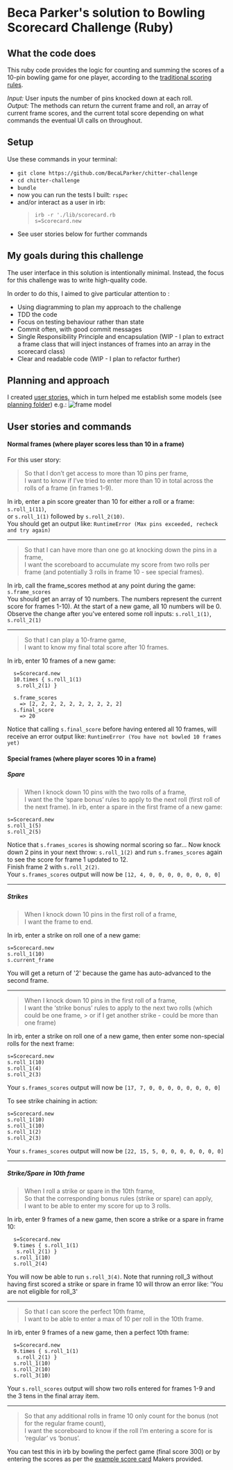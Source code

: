 Beca Parker's solution to Bowling Scorecard Challenge (Ruby)  
============================================================

## What the code does

This ruby code provides the logic for counting and summing the scores of a 10-pin bowling game for one player, according to the [traditional scoring rules](https://en.wikipedia.org/wiki/Ten-pin_bowling#Traditional_scoring).

*Input:* User inputs the number of pins knocked down at each roll.  
*Output:* The methods can return the current frame and roll, an array of current frame scores, and the current total score depending on what commands the eventual UI calls on throughout.


## Setup

Use these commands in your terminal:  
* `git clone https://github.com/BecaLParker/chitter-challenge`  
* `cd chitter-challenge`  
* `bundle`  
* now you can run the tests I built: `rspec`
* and/or interact as a user in irb: 
  > `irb -r './lib/scorecard.rb`   
  > `s=Scorecard.new`  
* See user stories below for further commands


## My goals during this challenge

The user interface in this solution is intentionally minimal.
Instead, the focus for this challenge was to write high-quality code.

In order to do this, I aimed to give particular attention to :
* Using diagramming to plan my approach to the challenge
* TDD the code
* Focus on testing behaviour rather than state
* Commit often, with good commit messages
* Single Responsibility Principle and encapsulation (WIP -  I plan to extract a frame class that will inject instances of frames into an array in the scorecard class)
* Clear and readable code (WIP - I plan to refactor further)

## Planning and approach

I created [user stories](./planning/user_stories.md), which in turn helped me establish some models (see [planning folder](./planning)) e.g.: 
![frame model](./planning/frame_model.svg)

## User stories and commands
#### Normal frames (where player scores less than 10 in a frame)
For this user story:
> So that I don’t get access to more than 10 pins per frame,  
> I want to know if I’ve tried to enter more than 10 in total across the rolls of a frame (in frames 1-9). 

In irb, enter a pin score greater than 10 for either a roll or a frame:   
`s.roll_1(11)`,   
or `s.roll_1(1)` followed by `s.roll_2(10)`.  
You should get an output like: `RuntimeError (Max pins exceeded, recheck and try again)`  

____

> So that I can have more than one go at knocking down the pins in a frame,  
> I want the scoreboard to accumulate my score from two rolls per frame (and potentially 3 rolls in frame 10 - see special frames). 

In irb, call the frame_scores method at any point during the game: `s.frame_scores`  
You should get an array of 10 numbers. The numbers represent the current score for frames 1-10). At the start of a new game, all 10 numbers will be 0. Observe the change after you've entered some roll inputs: `s.roll_1(1)`, `s.roll_2(1)`

____

> So that I can play a 10-frame game,  
> I want to know my final total score after 10 frames.  

In irb, enter 10 frames of a new game: 
```
  s=Scorecard.new  
  10.times { s.roll_1(1)
   s.roll_2(1) }
```  

```
  s.frame_scores
    => [2, 2, 2, 2, 2, 2, 2, 2, 2, 2] 
  s.final_score
    => 20 
```

Notice that calling `s.final_score` before having entered all 10 frames, will receive an error output like: `RuntimeError (You have not bowled 10 frames yet)`  

#### Special frames (where player scores 10 in a frame)  

##### Spare  
> When I knock down 10 pins with the two rolls of a frame,   
> I want the the ‘spare bonus’ rules to apply to the next roll (first roll of the next frame). 
In irb, enter a spare in the first frame of a new game: 
```
s=Scorecard.new 
s.roll_1(5)
s.roll_2(5)
```
Notice that `s.frames_scores` is showing normal scoring so far...
Now knock down 2 pins in your next throw: `s.roll_1(2)` and run `s.frames_scores` again to see the score for frame 1 updated to 12.   
Finish frame 2 with `s.roll_2(2)`.  
Your  `s.frames_scores` output will now be `[12, 4, 0, 0, 0, 0, 0, 0, 0, 0]` 

___

##### Strikes  
> When I knock down 10 pins in the first roll of a frame,  
> I want the frame to end.  

In irb, enter a strike on roll one of a new game: 
```
s=Scorecard.new 
s.roll_1(10)
s.current_frame
```
You will get a return of '2' because the game has auto-advanced to the second frame.

___

> When I knock down 10 pins in the first roll of a frame,  
> I want the ‘strike bonus’ rules to apply to the next two rolls (which could be one frame, > or if I get another strike - could be more than one frame)  

In irb, enter a strike on roll one of a new game, then enter some non-special rolls for the next frame: 
```
s=Scorecard.new 
s.roll_1(10)
s.roll_1(4)
s.roll_2(3)
```
Your  `s.frames_scores` output will now be `[17, 7, 0, 0, 0, 0, 0, 0, 0, 0]` 

To see strike chaining in action:
```
s=Scorecard.new 
s.roll_1(10)
s.roll_1(10)
s.roll_1(2)
s.roll_2(3)
```
Your  `s.frames_scores` output will now be `[22, 15, 5, 0, 0, 0, 0, 0, 0, 0]` 

___

##### Strike/Spare in 10th frame  
>When I roll a strike or spare in the 10th frame,  
>So that the corresponding bonus rules (strike or spare) can apply,  
>I want to be able to enter my score for up to 3 rolls.  

In irb, enter 9 frames of a new game, then score a strike or a spare in frame 10: 
```
  s=Scorecard.new  
  9.times { s.roll_1(1)
   s.roll_2(1) }
  s.roll_1(10)
  s.roll_2(4)

```  
You will now be able to run `s.roll_3(4)`. Note that running roll_3 without having first scored a strike or spare in frame 10 will throw an error like: 'You are not eligible for roll_3'  

___

>So that I can score the perfect 10th frame,  
>I want to be able to enter a max of 10 per roll in the 10th frame. 

In irb, enter 9 frames of a new game, then a perfect 10th frame:
```
  s=Scorecard.new  
  9.times { s.roll_1(1)
   s.roll_2(1) }
  s.roll_1(10)
  s.roll_2(10)
  s.roll_3(10)

```  

Your `s.roll_scores` output will show two rolls entered for frames 1-9 and the 3 tens in the final array item. 

___

>So that any additional rolls in frame 10 only count for the bonus (not for the regular frame count),  
>I want the scoreboard to know if the roll I’m entering a score for is ‘regular’ vs ‘bonus’. 

You can test this in irb by bowling the perfect game (final score 300) or by entering the scores as per the [example score card](./images/example_ten_pin_scoring.png) Makers provided. 

